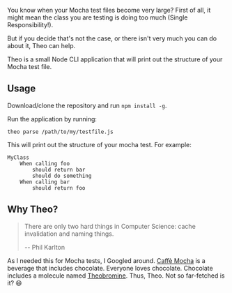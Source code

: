 You know when your Mocha test files become very large?
First of all, it might mean the class you are testing
is doing too much (Single Responsibility!).

But if you decide that's not the case, or there isn't
very much you can do about it, Theo can help.

Theo is a small Node CLI application that will print
out the structure of your Mocha test file.

## Usage

Download/clone the repository and run `npm install -g`.

Run the application by running:

```
theo parse /path/to/my/testfile.js
```

This will print out the structure of your mocha test. For
example:

```
MyClass
    When calling foo
        should return bar
        should do something
    When calling bar
        should return foo
```

## Why Theo?

 > There are only two hard things in Computer Science: cache invalidation and naming things.
 >
 > -- Phil Karlton

As I needed this for Mocha tests, I Googled around. [Caffè Mocha](https://en.wikipedia.org/wiki/Caff%C3%A8_mocha)
is a beverage that includes chocolate. Everyone loves chocolate. Chocolate
includes a molecule named [Theobromine](https://en.wikipedia.org/wiki/Theobromine).
Thus, Theo. Not so far-fetched is it? :smile:
